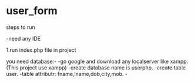 # user_form

steps to run

-need any IDE

1.run index.php file in project


you need database:-
                  -go google and download any localserver like xampp.(This project use xampp)
                  -create database name is userphp.
                  -create table user.
                  -table attributr: fname,lname,dob,city,mob.
                  -



